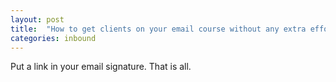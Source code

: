 ```yaml
---
layout: post
title:  "How to get clients on your email course without any extra effort"
categories: inbound
---
```


Put a link in your email signature. That is all.